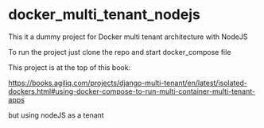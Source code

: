 # docker_multi_tenant_nodejs
This it a dummy project for Docker multi tenant architecture with NodeJS

To run the project just clone the repo and start docker_compose file

This project is at the top of this book:

https://books.agiliq.com/projects/django-multi-tenant/en/latest/isolated-dockers.html#using-docker-compose-to-run-multi-container-multi-tenant-apps

but using nodeJS as a tenant
